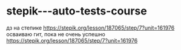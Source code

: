 # stepik---auto-tests-course
дз на степике
https://stepik.org/lesson/187065/step/7?unit=161976
осваиваю гит, пока не очень успешно
https://stepik.org/lesson/187065/step/7?unit=161976
